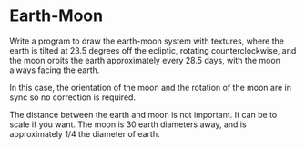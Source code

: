 # Earth-Moon

Write a program to draw the earth-moon system with textures,
where the earth is tilted at
23.5 degrees off the ecliptic, rotating counterclockwise, and the moon
orbits the earth approximately every 28.5 days, with the moon always
facing the earth.

In this case, the orientation of the moon and the rotation of the moon are in sync so no correction is required.

The distance between the earth and moon is not important. It can be to scale if you want. The moon is 30 earth diameters away, and is approximately 1/4 the diameter of earth.